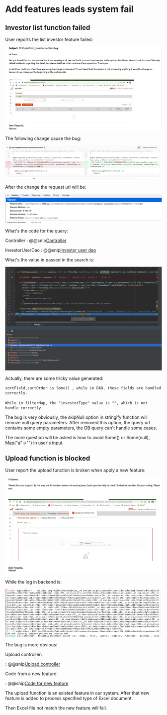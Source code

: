 # Add features leads system fail

## Investor list function failed

User reports the list investor feature failed:

![Investor not list](pic/investorNotList.png)

The following change cause the bug:

![Code change for investor](pic/codeChange.png)

After the change the request url will be:

![Request url](pic/requesturl.png)

What's the code for the query:

Controller
: @@snip[Controller](code/listInvestor.scala)

InvestorUserDao
: @@snip[Investor user dao](code/InvestorUserDao.scala)

What's the value in passed in the search is:

![Value in db](pic/valueInDBQuery.png)

Actually, there are some tricky value generated:

    sortField,sortOrder is Some() , while in DAO, these fields are handled correctly.

    While in filterMap, the "investorType" value is "", which is not handle correctly.

The bug is very obviously, the skipNull option in stringify function will remove null query parameters.
After removed this option, the query url contains some empty parameters, the DB query can't handle some cases.

The more question will be asked is how to avoid Some() or Some(null), Map("a"->"") in user's input.

## Upload function is blocked

User report the upload function is broken when apply a new feature:

![Cant upload](pic/cantuploadfileinternaluser.png)

While the log in backend is:

![upload log](pic/cantuploadFileLog.png)

The bug is more obvious:

Upload controller:

: @@snip[Upload controller](code/uploadController.scala)

Code from a new feature:

: @@snip[Code for new feature](code/extractBalanceSheetFromExcel.scala)

The upload function is an existed feature in our system. After that new feature is added to process specified 
type of Excel document. 

Then Excel file not match the new feature will fail.

